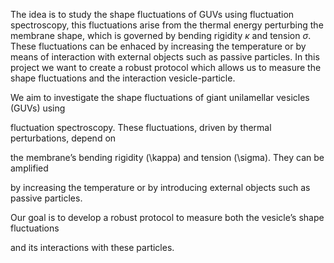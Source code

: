 
The idea is to study the shape fluctuations  of GUVs using fluctuation spectroscopy, this fluctuations arise from the thermal energy perturbing the membrane shape, which is governed by bending rigidity $\kappa$ and tension $\sigma$.  These fluctuations can be enhaced by increasing the temperature or by means of interaction with external objects such as passive particles. In this project we want to create a robust protocol which allows us to measure the shape fluctuations and the interaction vesicle-particle.


We aim to investigate the shape fluctuations of giant unilamellar vesicles (GUVs) using 

fluctuation spectroscopy. These fluctuations, driven by thermal perturbations, depend on 

the membrane’s bending rigidity \(\kappa\) and tension \(\sigma\). They can be amplified 

by increasing the temperature or by introducing external objects such as passive particles. 

Our goal is to develop a robust protocol to measure both the vesicle’s shape fluctuations 

and its interactions with these particles.